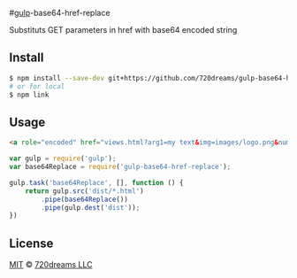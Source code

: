 #[gulp](https://github.com/wearefractal/gulp)-base64-href-replace

Substituts GET parameters in href with base64 encoded string

## Install

```bash
$ npm install --save-dev git+https://github.com/720dreams/gulp-base64-href-replace.git
# or for local
$ npm link
```

## Usage

```html
<a role="encoded" href="views.html?arg1=my text&img=images/logo.png&number=1234">Link</a>
```

```js
var gulp = require('gulp');
var base64Replace = require('gulp-base64-href-replace');

gulp.task('base64Replace', [], function () {
    return gulp.src('dist/*.html')
        .pipe(base64Replace())
        .pipe(gulp.dest('dist'));
})
```

## License

[MIT](http://opensource.org/licenses/MIT) © [720dreams LLC](http://720dreams.com)
